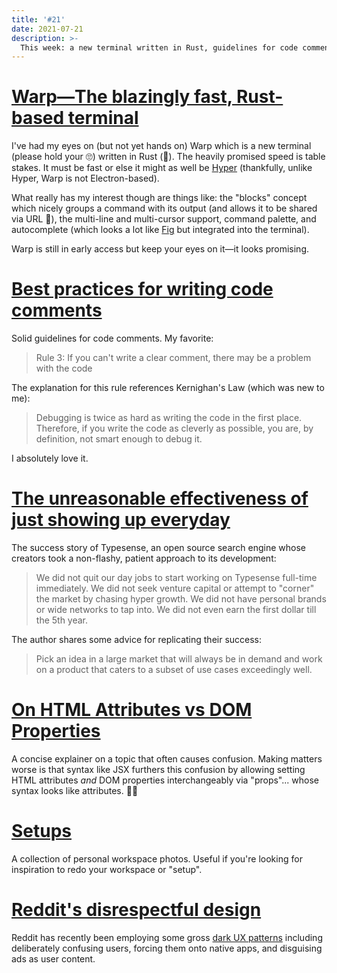 ```yaml
---
title: '#21'
date: 2021-07-21
description: >-
  This week: a new terminal written in Rust, guidelines for code comments, Reddit's disrespectful design, and the unreasonable effectiveness of just showing up everyday.
---
```


# [Warp—The blazingly fast, Rust-based terminal](https://www.warp.dev/)

I've had my eyes on (but not yet hands on) Warp which is a new terminal (please hold your 🙄) written in Rust (🤭). The heavily promised speed is table stakes. It must be fast or else it might as well be [Hyper](https://hyper.is/) (thankfully, unlike Hyper, Warp is not Electron-based).

What really has my interest though are things like: the "blocks" concept which nicely groups a command with its output (and allows it to be shared via URL 🤔), the multi-line and multi-cursor support, command palette, and autocomplete (which looks a lot like [Fig](/reading-list/15/#fig) but integrated into the terminal).

Warp is still in early access but keep your eyes on it—it looks promising.

# [Best practices for writing code comments](https://stackoverflow.blog/2021/07/05/best-practices-for-writing-code-comments/)

Solid guidelines for code comments. My favorite:

> Rule 3: If you can't write a clear comment, there may be a problem with the code

The explanation for this rule references Kernighan's Law (which was new to me):

> Debugging is twice as hard as writing the code in the first place. Therefore, if you write the code as cleverly as possible, you are, by definition, not smart enough to debug it.

I absolutely love it.

# [The unreasonable effectiveness of just showing up everyday](https://typesense.org/blog/the-unreasonable-effectiveness-of-just-showing-up-everyday/)

The success story of Typesense, an open source search engine whose creators took a non-flashy, patient approach to its development:

> We did not quit our day jobs to start working on Typesense full-time immediately. We did not seek venture capital or attempt to "corner" the market by chasing hyper growth. We did not have personal brands or wide networks to tap into. We did not even earn the first dollar till the 5th year.

The author shares some advice for replicating their success:

> Pick an idea in a large market that will always be in demand and work on a product that caters to a subset of use cases exceedingly well.

# [On HTML Attributes vs DOM Properties](https://stackoverflow.com/questions/6003819/what-is-the-difference-between-properties-and-attributes-in-html/6004028#6004028)

A concise explainer on a topic that often causes confusion. Making matters worse is that syntax like JSX furthers this confusion by allowing setting HTML attributes _and_ DOM properties interchangeably via "props"... whose syntax looks like attributes. 🤦‍♂️

# [Setups](https://setups.co/)

A collection of personal workspace photos. Useful if you're looking for inspiration to redo your workspace or "setup".

# [Reddit's disrespectful design](https://ognjen.io/reddits-disrespectful-design/)

Reddit has recently been employing some gross [dark UX patterns](https://www.darkpatterns.org/) including deliberately confusing users, forcing them onto native apps, and disguising ads as user content.
